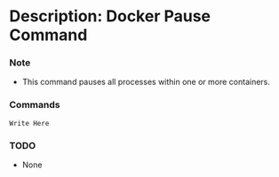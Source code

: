 # Description: Docker Pause Command

### Note
* This command pauses all processes within one or more containers.

### Commands
```
Write Here
```

### TODO
* None
